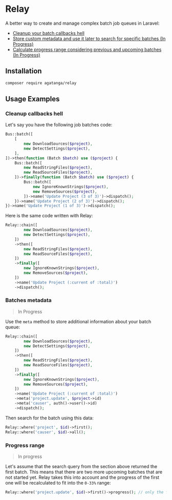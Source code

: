 # Relay

A better way to create and manage complex batch job queues in Laravel:

 -  [Cleanup your batch callbacks hell](#cleanup-callbacks-hell)
 -  [Store custom metadata and use it later to search for specific batches (In Progress)](#batches-metadata)
 -  [Calculate progress range considering previous and upcoming batches (In Progress)](#progress-range)

## Installation

```bash
composer require agatanga/relay
```

## Usage Examples

### Cleanup callbacks hell

Let's say you have the following job batches code:

```php
Bus::batch([
    [
        new DownloadSources($project),
        new DetectSettings($project),
    ],
])->then(function (Batch $batch) use ($project) {
    Bus::batch([
        new ReadStringFiles($project),
        new ReadSourceFiles($project),
    ])->finally(function (Batch $batch) use ($project) {
        Bus::batch([
            new IgnoreKnownStrings($project),
            new RemoveSources($project),
        ])->name('Update Project (3 of 3)')->dispatch();
    })->name('Update Project (2 of 3)')->dispatch();
})->name('Update Project (1 of 3)')->dispatch();
```

Here is the same code written with Relay:

```php
Relay::chain([
        new DownloadSources($project),
        new DetectSettings($project),
    ])
    ->then([
        new ReadStringFiles($project),
        new ReadSourceFiles($project),
    ])
    ->finally([
        new IgnoreKnownStrings($project),
        new RemoveSources($project),
    ])
    ->name('Update Project (:current of :total)')
    ->dispatch();
```

### Batches metadata

> In Progress

Use the `meta` method to store additional information about your batch queue:

```php
Relay::chain([
        new DownloadSources($project),
        new DetectSettings($project),
    ])
    ->then([
        new ReadStringFiles($project),
        new ReadSourceFiles($project),
    ])
    ->finally([
        new IgnoreKnownStrings($project),
        new RemoveSources($project),
    ])
    ->name('Update Project (:current of :total)')
    ->meta('project.update', $project->id)
    ->meta('causer', auth()->user()->id)
    ->dispatch();
```

Then search for the batch using this data:

```php
Relay::where('project', $id)->first();
Relay::where('causer', $id)->all();
```

### Progress range

> In progress

Let's assume that the search query from the section above returned the first
batch. This means that there are two more upcoming batches that are not started
yet. Relay takes this into account and the progress of the first one will be
recalculated to fit into the `0-33%` range:

```php
Relay::where('project.update', $id)->first()->progress(); // only the final batch can return 100%
```
